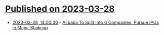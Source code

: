 # [Published on 2023-03-28](index.md)

* [2023-03-28, 14:00:00](https://slashdot.org/story/23/03/28/1318248/alibaba-to-split-into-6-companies-pursue-ipos-in-major-shakeup?utm_source=rss1.0mainlinkanon&utm_medium=feed) - [Alibaba To Split Into 6 Companies, Pursue IPOs in Major Shakeup](https://slashdot.org/story/23/03/28/1318248/alibaba-to-split-into-6-companies-pursue-ipos-in-major-shakeup?utm_source=rss1.0mainlinkanon&utm_medium=feed)
